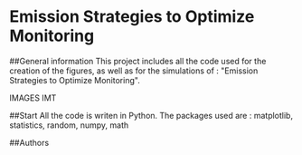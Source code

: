 # Emission Strategies to Optimize Monitoring

##General information
This project includes all the code used for the creation of the figures, as well as for the simulations of : "Emission Strategies to Optimize Monitoring". 

IMAGES IMT


##Start
All the code is writen in Python. The packages used are :
matplotlib, statistics, random, numpy, math

##Authors



